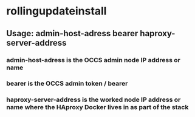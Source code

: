 # rollingupdateinstall

## Usage: admin-host-adress bearer haproxy-server-address

### admin-host-adress is the OCCS admin node IP address or name

### bearer is the OCCS admin token / bearer

### haproxy-server-address is the worked node IP address or name where the HAproxy Docker lives in as part of the stack
